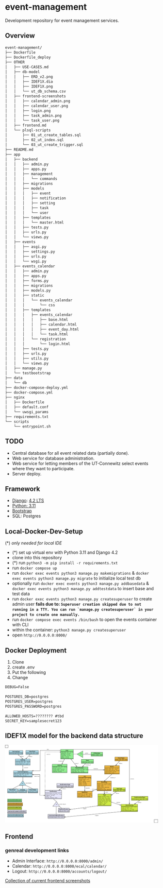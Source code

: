 # event-management

Development repository for event management services.

## Overview
```
event-management/
├── Dockerfile
├── Dockerfile_deploy
├── OTHER
│   ├── USE-CASES.md
│   ├── db-model
│   │   ├── ERD_v2.png
│   │   ├── IDEF1X.dia
│   │   ├── IDEF1X.png
│   │   └── ut_db_schema.csv
│   ├── frontend-screenshots
│   │   ├── calendar_admin.png
│   │   ├── calendar_user.png
│   │   ├── login.png
│   │   ├── task_admin.png
│   │   └── task_user.png
│   ├── frontend.md
│   └── plsql-scripts
│       ├── 01_ut_create_tables.sql
│       ├── 02_ut_index.sql
│       └── 03_ut_create_trigger.sql
├── README.md
├── app
│   ├── backend
│   │   ├── admin.py
│   │   ├── apps.py
│   │   ├── management
│   │   │   └── commands
│   │   ├── migrations
│   │   ├── models
│   │   │   ├── event
│   │   │   ├── notification
│   │   │   ├── setting
│   │   │   ├── task
│   │   │   └── user
│   │   ├── templates
│   │   │   └── master.html
│   │   ├── tests.py
│   │   ├── urls.py
│   │   └── views.py
│   ├── events
│   │   ├── asgi.py
│   │   ├── settings.py
│   │   ├── urls.py
│   │   └── wsgi.py
│   ├── events_calendar
│   │   ├── admin.py
│   │   ├── apps.py
│   │   ├── forms.py
│   │   ├── migrations
│   │   ├── models.py
│   │   ├── static
│   │   │   └── events_calendar
│   │   │       └── css
│   │   ├── templates
│   │   │   ├── events_calendar
│   │   │   │   ├── base.html
│   │   │   │   ├── calendar.html
│   │   │   │   ├── event_day.html
│   │   │   │   └── task.html
│   │   │   └── registration
│   │   │       └── login.html
│   │   ├── tests.py
│   │   ├── urls.py
│   │   ├── utils.py
│   │   └── views.py
│   ├── manage.py
│   └── testbootstrap
├── data
│   └── db
├── docker-compose-deploy.yml
├── docker-compose.yml
├── nginx
│   ├── Dockerfile
│   ├── default.conf
│   └── uwsgi_params
├── requirements.txt
└── scripts
    └── entrypoint.sh
```

## TODO

- Central database for all event related data (partially done).
- Web service for database administration.
- Web service for letting members of the UT-Connewitz select events where they want to participate.
- Server deploy.


## Framework

- [Django](https://docs.djangoproject.com): [4.2 LTS](https://www.djangoproject.com/download/)
- [Python: 3.11](https://docs.djangoproject.com/en/4.2/faq/install/#faq-python-version-support)
- [Bootstrap](https://pypi.org/project/django-bootstrap-v5/)
- SQL: Postgres


## Local-Docker-Dev-Setup
(*) *only needed for local IDE*

- (*) set up virtual env with Python 3.11 and Django 4.2
- clone into this repository
- (*) run `python3 -m pip install -r requirements.txt`
- run `docker compose up`
- run `docker exec events python3 manage.py makemigrations` & `docker exec events python3 manage.py migrate` to initialize local test db
- optionally run `docker exec events python3 manage.py addbasedata` & `docker exec events python3 manage.py addtestdata` to insert base and test data
- run `docker exec events python3 manage.py createsuperuser` to create admin user **fails due to: ``Superuser creation skipped due to not running in a TTY. You can run `manage.py createsuperuser` in your project to create one manually.``**
- run `docker compose exec events /bin/bash` to open the events container with CLI
- within the container: `python3 manage.py createsuperuser`
- open `http://0.0.0.0:8000/`

## Docker Deployment

1. Clone
2. create .env
3. Put the following
4. Change
```dotenv
DEBUG=False

POSTGRES_DB=postgres
POSTGRES_USER=postgres
POSTGRES_PASSWORD=postgres

ALLOWED_HOSTS=???????? #tbd
SECRET_KEY=samplesecret123
```

## IDEF1X model for the backend data structure
![IDEF1X](OTHER/db-model/IDEF1X.png)

## Frontend
### genreal development links
- Admin Interface: `http://0.0.0.0:8000/admin/`
- Calendar: `http://0.0.0.0:8000/ecal/calendar/`
- Logout: `http://0.0.0.0:8000/accounts/logout/`

[Collection of current frontend screenshots](OTHER/frontend.md)
